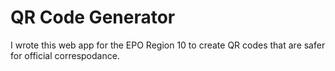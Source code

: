 # QR Code Generator
I wrote this web app for the EPO Region 10 to create QR codes that are safer for official correspodance.
